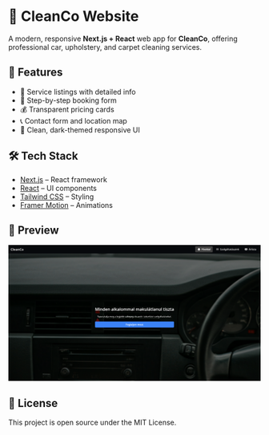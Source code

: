 # 🧼 CleanCo Website

A modern, responsive **Next.js + React** web app for **CleanCo**, offering professional car, upholstery, and carpet cleaning services.

## 🚀 Features
- 🧽 Service listings with detailed info  
- 📅 Step-by-step booking form  
- 💰 Transparent pricing cards  
- 📞 Contact form and location map  
- 🌙 Clean, dark-themed responsive UI  

## 🛠️ Tech Stack
- [Next.js](https://nextjs.org/) – React framework  
- [React](https://react.dev/) – UI components  
- [Tailwind CSS](https://tailwindcss.com/) – Styling  
- [Framer Motion](https://www.framer.com/motion/) – Animations  

## 📸 Preview
![CleanCo Preview](./preview.png)

## 📄 License

This project is open source under the MIT License.
